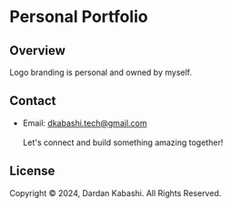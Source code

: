 # Personal Portfolio

## Overview

  Logo branding is personal and owned by myself.

## Contact

- Email: [dkabashi.tech@gmail.com](mailto:dkabashi.tech@gmail.com)
  <br>
  <br>
  Let's connect and build something amazing together!

## License

Copyright © 2024, Dardan Kabashi. All Rights Reserved.
